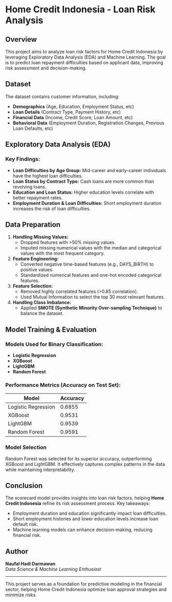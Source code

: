 # Home Credit Indonesia - Loan Risk Analysis

## Overview
This project aims to analyze loan risk factors for Home Credit Indonesia by leveraging Exploratory Data Analysis (EDA) and Machine Learning. The goal is to predict loan repayment difficulties based on applicant data, improving risk assessment and decision-making.

## Dataset
The dataset contains customer information, including:
- **Demographics** (Age, Education, Employment Status, etc)
- **Loan Details** (Contract Type, Payment History, etc)
- **Financial Data** (Income, Credit Score, Loan Amount, etc)
- **Behavioral Data** (Employment Duration, Registration Changes, Previous Loan Defaults, etc)

## Exploratory Data Analysis (EDA)
### Key Findings:
- **Loan Difficulties by Age Group:** Mid-career and early-career individuals have the highest loan difficulties.
- **Loan Status by Contract Type:** Cash loans are more common than revolving loans.
- **Education and Loan Status:** Higher education levels correlate with better repayment rates.
- **Employment Duration & Loan Difficulties:** Short employment duration increases the risk of loan difficulties.

## Data Preparation
1. **Handling Missing Values:**
   - Dropped features with >50% missing values.
   - Imputed missing numerical values with the median and categorical values with the most frequent category.
2. **Feature Engineering:**
   - Converted negative time-based features (e.g., DAYS_BIRTH) to positive values.
   - Standardized numerical features and one-hot encoded categorical features.
3. **Feature Selection:**
   - Removed highly correlated features (>0.85 correlation).
   - Used Mutual Information to select the top 30 most relevant features.
4. **Handling Class Imbalance:**
   - Applied **SMOTE (Synthetic Minority Over-sampling Technique)** to balance the dataset.

## Model Training & Evaluation
### **Models Used for Binary Classification:**
- **Logistic Regression**
- **XGBoost**
- **LightGBM**
- **Random Forest**

### **Performance Metrics (Accuracy on Test Set):**
| Model              | Accuracy |
|-------------------|----------|
| Logistic Regression | 0.6855 |
| XGBoost            | 0.9531 |
| LightGBM          | 0.9539 |
| Random Forest      | 0.9591 |

### **Model Selection**
Random Forest was selected for its superior accuracy, outperforming XGBoost and LightGBM. It effectively captures complex patterns in the data while maintaining interpretability.

## Conclusion
The scorecard model provides insights into loan risk factors, helping **Home Credit Indonesia** refine its risk assessment process. Key takeaways:
- Employment duration and education significantly impact loan difficulties.
- Short employment histories and lower education levels increase loan default risk.
- Machine learning models can enhance decision-making, reducing financial risk.


## Author
**Naufal Hadi Darmawan**  
*Data Science & Machine Learning Enthusiast*

---
This project serves as a foundation for predictive modeling in the financial sector, helping Home Credit Indonesia optimize loan approval strategies and minimize risks.

